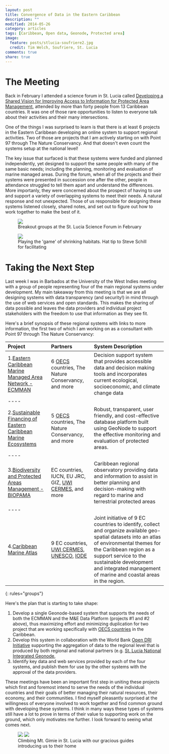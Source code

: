 ```yaml
---
layout: post
title: Convergence of Data in the Eastern Caribbean
description: ""
modified: 2014-05-26
category: articles
tags: [Caribbean, Open data, Geonode, Protected area]
image:
  feature: posts/stlucia-soufriere2.jpg
  credit: Tim Welch, Soufriere, St. Lucia
comments: true
share: true
---
```


# The Meeting

Back in February I attended a science forum in St. Lucia called [Developing a Shared Vision for Improving Access to Information for Protected Area Management](http://iucn.org/news_homepage/all_news_by_region/news_from_central_america/?14486/biopamaStLucia), attended by more than forty people from 13 Caribbean countries.  It was one of those rare opportunities to listen to everyone talk about their activities and their many intersections.  

One of the things I was surprised to learn is that there is at least 6 projects in the Eastern Caribbean developing an online system to support regional activities.  Two of those are projects that I am actively starting on with Point 97 through The Nature Conservancy. And that doesn't even count the systems setup at the national level!

The key issue that surfaced is that these systems were funded and planned independently, yet designed to support the same people with many of the same basic needs; including the planning, monitoring and evaluation of marine managed areas.  During the forum, when all of the projects and their systems were presented in succession one after the other, people in attendance struggled to tell them apart and understand the differences.  More importanly, they were concerned about the prospect of having to use and support a variety of overlapping systems to meet their needs.  A natural response and not unexpected.  Those of us responsible for designing these systems listened closely, shared notes, and set out to figure out how to work together to make the best of it.

<figure>
    <a href="/images/posts/stlucia-group1.jpg"><img src="/images/posts/stlucia-group1.jpg"></a>
    <figcaption>Breakout groups at the St. Lucia Science Forum in February</figcaption>
</figure>

<figure>
    <a href="/images/posts/stlucia-group2.jpg"><img src="/images/posts/stlucia-group2.jpg"></a>
    <figcaption>Playing the 'game' of shrinking habitats.  Hat tip to Steve Schill for facilitating</figcaption>
</figure>

# Taking the Next Step

Last week I was in Barbados at the University of the West Indies meeting with a group of people representing four of the main regional systems under development.  My main takeaway from this meeting is that we are all designing systems with data transparency (and security!) in mind through the use of web services and open standards.  This makes the sharing of data possible and leaves the data providers and individual project stakeholders with the freedom to use that information as they see fit.  

Here's a brief synopsis of these regional systems with links to more information, the first two of which I am working on as a consultant with Point 97 through The Nature Conservancy:

| Project | Partners | System Description
|:--------|:-------|:--------|
| 1.[Eastern Caribbean Marine Managed Area Network - ECMMAN](http://www.international-climate-initiative.com/en/projects/projects/details/climateresilient-eastern-caribbean-marine-managed-areas-network-ecmman-343) | 6 [OECS](http://www.oecs.org/) countries, The Nature Conservancy, and more | Decision support system that provides accessible data and decision making tools and incorporates current ecological, socioeconomic, and climate change data
|----
| 2.[Sustainable Financing of Eastern Caribbean Marine Ecosystems](http://www.worldbank.org/projects/P103470/sustainable-financing-management-eastern-caribbean-marine-ecosystem?lang=en) | 5 [OECS](http://www.oecs.org/) countries, The Nature Conservancy, and more | Robust, transparent, user friendly, and cost-effective database platform built using GeoNode to support the effective monitoring and evaluation of protected areas.
|----
| 3.[Biodiversity and Protected Areas Management - BIOPAMA](http://www.biopama.org/) | EC countries, IUCN, EU JRC, GIZ, [UWI CERMES](http://cermes.cavehill.uwi.edu/), and more | Caribbean regional observatory providing data and information to assist in better planning and decision-making with regard to marine and terrestrial protected areas
|----
| 4.[Caribbean Marine Atlas](http://www.caribbeanmarineatlas.net/) | 9 EC countries, [UWI CERMES](http://cermes.cavehill.uwi.edu/), [UNESCO](http://ioc.unesco.org/), [IODE](http://www.iode.org/) | Joint initiative of 9 EC countries to identify, collect and organize available geo-spatial datasets into an atlas of environmental themes for the Caribbean region as a support service to the sustainable development and integrated management of marine and coastal areas in the region.
{: rules="groups"}

Here's the plan that is starting to take shape:

1. Develop a single Geonode-based system that supports the needs of both the ECMMAN and the M&E Data Platform (projects #1 and #2 above), thus maximizing effort and minimizing duplication for two project that are working specifically with [OECS countries](http://www.oecs.org/) in the Caribbean.
2. Develop this system in collaboration with the World Bank [Open DRI Initiative](https://www.gfdrr.org/opendri) supporting the aggregation of data to the regional level that is produced by both regional and national partners (e.g. [St. Lucia National Integrated Geonode](http://sling.gosl.gov.lc/), 
3. Identify key data and web services provided by each of the four systems, and publish them for use by the other systems with the approval of the data providers.

These meetings have been an important first step in uniting these projects which first and foremost intend to serve the needs of the individual countries and their goals of better managing their natural resources, their economy, and their communities.  I find myself pleasantly surprised at the willingness of everyone involved to work together and find common ground with developing these systems.  I think in many ways these types of systems still have a lot to prove in terms of their value to supporting work on the ground, which only motivates me further.  I look forward to seeing what comes next.

<figure class="half">
    <a href="/images/posts/stlucia-gimie1.jpg"><img src="/images/posts/stlucia-gimie1.jpg"></a>
    <a href="/images/posts/stlucia-gimie2.jpg"><img src="/images/posts/stlucia-gimie2.jpg"></a>
    <figcaption>Climbing Mt. Gimie in St. Lucia with our gracious guides introducing us to their home</figcaption>
</figure>
